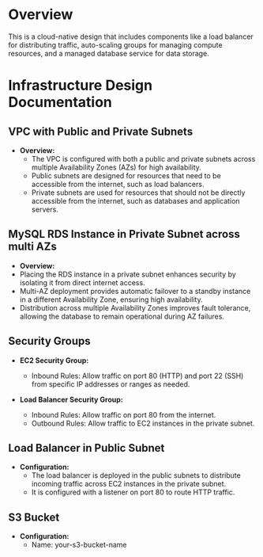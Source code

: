 # Overview
This is a cloud-native design that includes components like a load balancer for distributing traffic, auto-scaling groups for managing compute resources, and a managed database service for data storage.
# Infrastructure Design Documentation

## VPC with Public and Private Subnets

- **Overview:** 
  - The VPC is configured with both a public and private subnets across multiple Availability Zones (AZs) for high availability.
  - Public subnets are designed for resources that need to be accessible from the internet, such as load balancers.
  - Private subnets are used for resources that should not be directly accessible from the internet, such as databases and application servers.

## MySQL RDS Instance in Private Subnet across multi AZs
-  **Overview:** 
  - Placing the RDS instance in a private subnet enhances security by isolating it from direct internet access.
  - Multi-AZ deployment provides automatic failover to a standby instance in a different Availability Zone, ensuring high availability.
  - Distribution across multiple Availability Zones improves fault tolerance, allowing the database to remain operational during AZ failures.


## Security Groups

- **EC2 Security Group:**
  - Inbound Rules: Allow traffic on port 80 (HTTP) and port 22 (SSH) from specific IP addresses or ranges as needed.

- **Load Balancer Security Group:**
  - Inbound Rules: Allow traffic on port 80 from the internet.
  - Outbound Rules: Allow traffic to EC2 instances in the private subnet.

## Load Balancer in Public Subnet

- **Configuration:**
  - The load balancer is deployed in the public subnets to distribute incoming traffic across EC2 instances in the private subnet.
  - It is configured with a listener on port 80 to route HTTP traffic.

## S3 Bucket

- **Configuration:**
  - Name: your-s3-bucket-name
